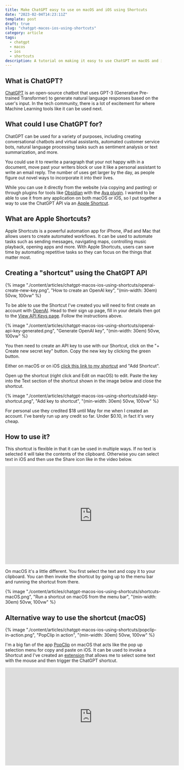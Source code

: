 ```yaml
---
title: Make ChatGPT easy to use on macOS and iOS using Shortcuts
date: "2023-02-04T14:23:11Z"
template: post
draft: true
slug: "chatgpt-macos-ios-using-shortcuts"
category: article
tags:
  - chatgpt
  - macos
  - ios
  - shortcuts
description: A tutorial on making it easy to use ChatGPT on macOS and iOS using shortcuts.
---
```


## What is ChatGPT?

[ChatGPT](https://chat.openai.com/chat) is an open-source chatbot that uses GPT-3 (Generative Pre-trained Transformer) to generate natural language responses based on the user's input. In the tech community, there is a lot of excitement for where Machine Learning tools like it can be used next.

## What could I use ChatGPT for?

ChatGPT can be used for a variety of purposes, including creating conversational chatbots and virtual assistants, automated customer service bots, natural language processing tasks such as sentiment analysis or text summarization, and more.

You could use it to rewrite a paragraph that your not happy with in a document, move past your writers block or use it like a personal assistant to write an email reply. The number of uses get larger by the day, as people figure out novel ways to incorporate it into their lives.

While you can use it directly from the website (via copying and pasting) or through plugins for tools like [Obsidian](http://obsidian.md) with the [Ava plugin](obsidian://show-plugin?id=ava). I wanted to be able to use it from any application on both macOS or iOS, so I put together a way to use the ChatGPT API via an [Apple Shortcut](https://support.apple.com/en-nz/guide/shortcuts/welcome/ios).

## What are Apple Shortcuts?

Apple Shortcuts is a powerful automation app for iPhone, iPad and Mac that allows users to create automated workflows. It can be used to automate tasks such as sending messages, navigating maps, controlling music playback, opening apps and more. With Apple Shortcuts, users can save time by automating repetitive tasks so they can focus on the things that matter most.

## Creating a "shortcut" using the ChatGPT API

{% image "./content/articles/chatgpt-macos-ios-using-shortcuts/openai-create-new-key.png", "How to create an OpenAI key", "(min-width: 30em) 50vw, 100vw" %}

To be able to use the Shortcut I've created you will need to first create an account with [OpenAI](https://beta.openai.com/signup). Head to their sign up page, fill in your details then got to the [View API Keys page](https://platform.openai.com/account/api-keys). Follow the instructions above.

{% image "./content/articles/chatgpt-macos-ios-using-shortcuts/openai-api-key-generated.png", "Generate OpenAI key", "(min-width: 30em) 50vw, 100vw" %}

You then need to create an API key to use with our Shortcut, click on the "+ Create new secret key" button. Copy the new key by clicking the green button.

Either on macOS or on iOS [click this link to my shortcut](https://www.icloud.com/shortcuts/376d66df029f4a74b2e2098fd0253cd1) and "Add Shortcut".

Open up the shortcut (right click and Edit on macOS) to edit. Paste the key into the Text section of the shortcut shown in the image below and close the shortcut.

{% image "./content/articles/chatgpt-macos-ios-using-shortcuts/add-key-shortcut.png", "Add key to shortcut", "(min-width: 30em) 50vw, 100vw" %}

For personal use they credited $18 until May for me when I created an account. I've barely run up any credit so far. Under $0.10, in fact it's very cheap.

## How to use it?

This shortcut is flexible in that it can be used in multiple ways. If no text is selected it will take the contents of the clipboard. Otherwise you can select text in iOS and then use the Share icon like in the video below.

<iframe class="video" width="560" height="315" src="https://www.youtube.com/embed/LdzR17IGpQw" title="YouTube video player" frameborder="0" allow="accelerometer; autoplay; clipboard-write; encrypted-media; gyroscope; picture-in-picture; web-share" allowfullscreen></iframe>

On macOS it's a little different. You first select the text and copy it to your clipboard. You can then invoke the shortcut by going up to the menu bar and running the shortcut from there.

{% image "./content/articles/chatgpt-macos-ios-using-shortcuts/shortcuts-macOS.png", "Run a shortcut on macOS from the menu bar", "(min-width: 30em) 50vw, 100vw" %}

## Alternative way to use the shortcut (macOS)

{% image "./content/articles/chatgpt-macos-ios-using-shortcuts/popclip-in-action.png", "PopClip in action", "(min-width: 30em) 50vw, 100vw" %}

I'm a big fan of the app [PopClip](https://pilotmoon.com/popclip/) on macOS that acts like the pop up selection menu for copy and paste on iOS. It can be used to invoke a Shortcut and I've created an [extension](https://andrewford.co.nz/assets/ChatGPTpopclipext.zip) that allows me to select some text with the mouse and then trigger the ChatGPT shortcut.

<iframe class="video" width="560" height="315" src="https://www.youtube.com/embed/xqFsMzWzi5U" title="YouTube video player" frameborder="0" allow="accelerometer; autoplay; clipboard-write; encrypted-media; gyroscope; picture-in-picture; web-share" allowfullscreen></iframe>
